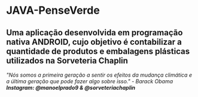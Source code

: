 # JAVA-PenseVerde
## Uma aplicação desenvolvida em programação nativa ANDROID, cujo objetivo é contabilizar a quantidade de produtos e embalagens plásticas utilizados na Sorveteria Chaplin 

*"Nós somos a primeira geração a sentir os efeitos da mudança climática e a última geração que pode fazer algo sobre isso." - Barack Obama*
</br>
***Instagram: @manoelprado9 & @sorveteriachaplin***
